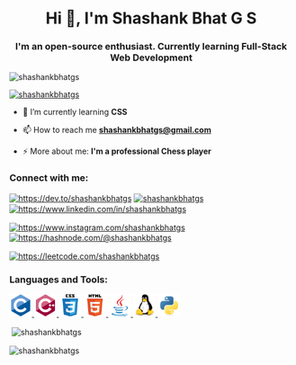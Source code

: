 <h1 align="center">Hi 👋, I'm Shashank Bhat G S</h1>
<h3 align="center">I'm an open-source enthusiast. Currently learning Full-Stack Web Development</h3>

<p align="left"> <img src="https://komarev.com/ghpvc/?username=shashankbhatgs&label=Profile%20views&color=0e75b6&style=flat" alt="shashankbhatgs" /> </p>

<p align="left"> <a href="https://twitter.com/shashankbhatgs" target="blank"><img src="https://img.shields.io/twitter/follow/shashankbhatgs?logo=twitter&style=for-the-badge" alt="shashankbhatgs" /></a> </p>

- 🌱 I’m currently learning **CSS**

- 📫 How to reach me **shashankbhatgs@gmail.com**

- ⚡ More about me:  **I'm a professional Chess player**

<h3 align="left">Connect with me:</h3>
<p align="left">

<a href="https://dev.to/shashankbhatgs" target="blank"><img align="center" src="https://raw.githubusercontent.com/rahuldkjain/github-profile-readme-generator/master/src/images/icons/Social/devto.svg" alt="https://dev.to/shashankbhatgs" height="30" width="40" /></a>
<a href="https://twitter.com/shashankbhatgs" target="blank"><img align="center" src="https://raw.githubusercontent.com/rahuldkjain/github-profile-readme-generator/master/src/images/icons/Social/twitter.svg" alt="shashankbhatgs" height="30" width="40" /></a>
<a href="https://www.linkedin.com/in/shashankbhatgs" target="blank"><img align="center" src="https://raw.githubusercontent.com/rahuldkjain/github-profile-readme-generator/master/src/images/icons/Social/linked-in-alt.svg" alt="https://www.linkedin.com/in/shashankbhatgs" height="30" width="40" /></a>

<a href="https://instagram.com/shashankbhatgs" target="blank"><img align="center" src="https://raw.githubusercontent.com/rahuldkjain/github-profile-readme-generator/master/src/images/icons/Social/instagram.svg" alt="https://www.instagram.com/shashankbhatgs" height="30" width="40" /></a>
<a href="https://hashnode.com/@shashankbhatgs" target="blank"><img align="center" src="https://raw.githubusercontent.com/rahuldkjain/github-profile-readme-generator/master/src/images/icons/Social/hashnode.svg" alt="https://hashnode.com/@shashankbhatgs" height="30" width="40" /></a>

<a href="https://www.leetcode.com/shashankbhatgs" target="blank"><img align="center" src="https://raw.githubusercontent.com/rahuldkjain/github-profile-readme-generator/master/src/images/icons/Social/leet-code.svg" alt="https://leetcode.com/shashankbhatgs" height="30" width="40" /></a>
</p>

<h3 align="left">Languages and Tools:</h3>
<p align="left"> <a href="https://www.cprogramming.com/" target="_blank" rel="noreferrer"> <img src="https://raw.githubusercontent.com/devicons/devicon/master/icons/c/c-original.svg" alt="c" width="40" height="40"/> </a> <a href="https://www.w3schools.com/cpp/" target="_blank" rel="noreferrer"> <img src="https://raw.githubusercontent.com/devicons/devicon/master/icons/cplusplus/cplusplus-original.svg" alt="cplusplus" width="40" height="40"/> </a> <a href="https://www.w3schools.com/css/" target="_blank" rel="noreferrer"> <img src="https://raw.githubusercontent.com/devicons/devicon/master/icons/css3/css3-original-wordmark.svg" alt="css3" width="40" height="40"/> </a> <a href="https://www.w3.org/html/" target="_blank" rel="noreferrer"> <img src="https://raw.githubusercontent.com/devicons/devicon/master/icons/html5/html5-original-wordmark.svg" alt="html5" width="40" height="40"/> </a> <a href="https://www.java.com" target="_blank" rel="noreferrer"> <img src="https://raw.githubusercontent.com/devicons/devicon/master/icons/java/java-original.svg" alt="java" width="40" height="40"/> </a> <a href="https://www.linux.org/" target="_blank" rel="noreferrer"> <img src="https://raw.githubusercontent.com/devicons/devicon/master/icons/linux/linux-original.svg" alt="linux" width="40" height="40"/> </a> <a href="https://www.python.org" target="_blank" rel="noreferrer"> <img src="https://raw.githubusercontent.com/devicons/devicon/master/icons/python/python-original.svg" alt="python" width="40" height="40"/> </a> </p>

<!-- <h3 align="left">Support:</h3>
<p><a href="https://www.buymeacoffee.com/shashankbhatgs"> <img align="left" src="https://cdn.buymeacoffee.com/buttons/v2/default-yellow.png" height="50" width="210" alt="shashankbhatgs" /></a></p><br><br> -->

<p>&nbsp;<img align="center" src="https://github-readme-stats.vercel.app/api?username=shashankbhatgs&show_icons=true&locale=en" alt="shashankbhatgs" /></p>

<p><img align="center" src="https://github-readme-streak-stats.herokuapp.com/?user=shashankbhatgs&" alt="shashankbhatgs" /></p>

